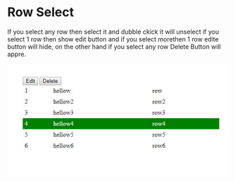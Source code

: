 # Row Select

If you select any row then select it and dubble ckick it will unselect
if you select 1 row then show edit button and if you select morethen 1 row
edite button will hide, on the other hand if you select any row Delete Button will appre.

![Select Rows](/images/screen.jpg?raw=true)